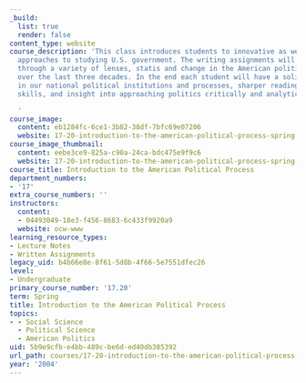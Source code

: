 ```yaml
---
_build:
  list: true
  render: false
content_type: website
course_description: 'This class introduces students to innovative as well as classic
  approaches to studying U.S. government. The writing assignments will help you explore,
  through a variety of lenses, statis and change in the American political system
  over the last three decades. In the end each student will have a solid grounding
  in our national political institutions and processes, sharper reading and writing
  skills, and insight into approaching politics critically and analytically.

  '
course_image:
  content: eb1284fc-6ce1-3b82-38df-7bfc69e07206
  website: 17-20-introduction-to-the-american-political-process-spring-2004
course_image_thumbnail:
  content: eebe3ce9-825a-c90a-24ca-bdc475e9f9c6
  website: 17-20-introduction-to-the-american-political-process-spring-2004
course_title: Introduction to the American Political Process
department_numbers:
- '17'
extra_course_numbers: ''
instructors:
  content:
  - 04493049-18e3-f456-8683-6c433f9920a9
  website: ocw-www
learning_resource_types:
- Lecture Notes
- Written Assignments
legacy_uid: b4b66e8e-8f61-5d8b-4f66-5e7551dfec26
level:
- Undergraduate
primary_course_number: '17.20'
term: Spring
title: Introduction to the American Political Process
topics:
- - Social Science
  - Political Science
  - American Politics
uid: 5b9e9cfb-e4bb-489c-be6d-ed40db385392
url_path: courses/17-20-introduction-to-the-american-political-process-spring-2004
year: '2004'
---
```

